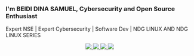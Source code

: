   ### I'm BEIDI DINA SAMUEL, Cybersecurity and Open Source Enthusiast
Expert NSE | Expert Cybersecurity | Software Dev | NDG LINUX AND NDG LINUX SERIES
<p align="center">
  <a href="https://www.linkedin.com/in/beididinasamuel">
    <img src="https://skillicons.dev/icons?i=linkedin" />
  </a>
  <a href="https://twitter.com/BeidiSamuel">
    <img src="https://skillicons.dev/icons?i=twitter" />
  </a>
  <a href="https://web.facebook.com/profile.php?id=100007165625739">
    <img src="https://logowik.com/facebook-new-2023-icon-logo-vector-60039.html" />
  </a>
  <a href="https://instagram.com/beidi_dina_samuel">
    <img src="https://skillicons.dev/icons?i=instagram" />
  </a>
</p>



<!--
**samglish/samglish** is a ✨ _special_ ✨ repository because its `README.md` (this file) appears on your GitHub profile.

Here are some ideas to get you started:

- 🔭 I’m currently working on ...
- 🌱 I’m currently learning ...
- 👯 I’m looking to collaborate on ...
- 🤔 I’m looking for help with ...
- 💬 Ask me about ...
- 📫 How to reach me: ...
- 😄 Pronouns: ...
- ⚡ Fun fact: ...
-->
